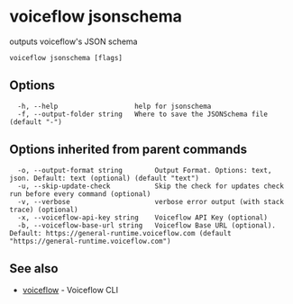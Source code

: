 # voiceflow jsonschema

outputs voiceflow's JSON schema

```
voiceflow jsonschema [flags]
```

## Options

```
  -h, --help                   help for jsonschema
  -f, --output-folder string   Where to save the JSONSchema file (default "-")
```

## Options inherited from parent commands

```
  -o, --output-format string        Output Format. Options: text, json. Default: text (optional) (default "text")
  -u, --skip-update-check           Skip the check for updates check run before every command (optional)
  -v, --verbose                     verbose error output (with stack trace) (optional)
  -x, --voiceflow-api-key string    Voiceflow API Key (optional)
  -b, --voiceflow-base-url string   Voiceflow Base URL (optional). Default: https://general-runtime.voiceflow.com (default "https://general-runtime.voiceflow.com")
```

## See also

* [voiceflow](/cmd/voiceflow/)	 - Voiceflow CLI

